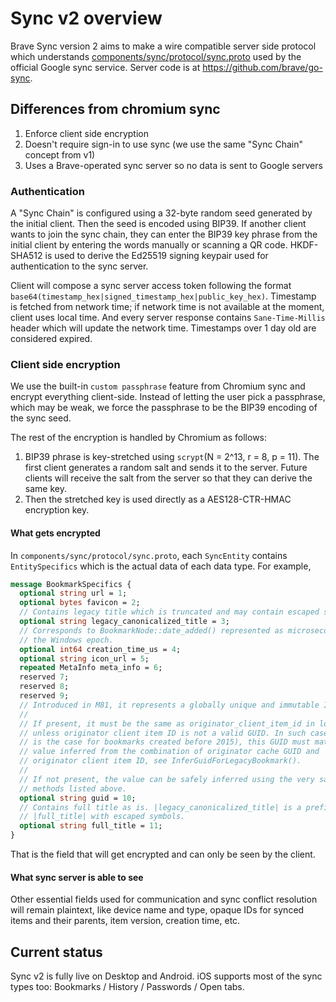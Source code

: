 # Sync v2 overview
Brave Sync version 2 aims to make a wire compatible server side protocol which understands [components/sync/protocol/sync.proto](https://source.chromium.org/chromium/chromium/src/+/master:components/sync/protocol/sync.proto) used by the official Google sync service. Server code is at https://github.com/brave/go-sync.

## Differences from chromium sync
1. Enforce client side encryption
2. Doesn't require sign-in to use sync (we use the same "Sync Chain" concept from v1)
3. Uses a Brave-operated sync server so no data is sent to Google servers


### Authentication
A "Sync Chain" is configured using a 32-byte random seed generated by the initial client.
Then the seed is encoded using BIP39. If another client wants to join the sync chain, they can enter the BIP39 key phrase from the initial client by entering the words manually or scanning a QR code.
HKDF-SHA512 is used to derive the Ed25519 signing keypair used for authentication to the sync server.

Client will compose a sync server access token following the format `base64(timestamp_hex|signed_timestamp_hex|public_key_hex)`.
Timestamp is fetched from network time; if network time is not available at the moment, client uses local time. And every server response contains `Sane-Time-Millis` header which will update the network time. Timestamps over 1 day old are considered expired.

### Client side encryption
We use the built-in `custom passphrase` feature from Chromium sync and encrypt everything client-side. Instead of letting the user pick a passphrase, which may be weak, we force the passphrase to be the BIP39 encoding of the sync seed.

The rest of the encryption is handled by Chromium as follows:
1. BIP39 phrase is key-stretched using `scrypt`(N = 2^13, r = 8, p = 11). The first client generates a random salt and sends it to the server. Future clients will receive the salt from the server so that they can derive the same key.
2. Then the stretched key is used directly as a AES128-CTR-HMAC encryption key.

#### What gets encrypted
In `components/sync/protocol/sync.proto`, each `SyncEntity` contains `EntitySpecifics` which is the actual data of each data type. For example, 
```protobuf
message BookmarkSpecifics {
  optional string url = 1;
  optional bytes favicon = 2;
  // Contains legacy title which is truncated and may contain escaped symbols.
  optional string legacy_canonicalized_title = 3;
  // Corresponds to BookmarkNode::date_added() represented as microseconds since
  // the Windows epoch.
  optional int64 creation_time_us = 4;
  optional string icon_url = 5;
  repeated MetaInfo meta_info = 6;
  reserved 7;
  reserved 8;
  reserved 9;
  // Introduced in M81, it represents a globally unique and immutable ID.
  //
  // If present, it must be the same as originator_client_item_id in lowercase,
  // unless originator client item ID is not a valid GUID. In such cases (which
  // is the case for bookmarks created before 2015), this GUID must match the
  // value inferred from the combination of originator cache GUID and
  // originator client item ID, see InferGuidForLegacyBookmark().
  //
  // If not present, the value can be safely inferred using the very same
  // methods listed above.
  optional string guid = 10;
  // Contains full title as is. |legacy_canonicalized_title| is a prefix of
  // |full_title| with escaped symbols.
  optional string full_title = 11;
}
```
That is the field that will get encrypted and can only be seen by the client.

#### What sync server is able to see
Other essential fields used for communication and sync conflict resolution will remain plaintext, like device name and type, opaque IDs for synced items and their parents, item version, creation time, etc.

## Current status
Sync v2 is fully live on Desktop and Android. iOS supports most of the sync types too: Bookmarks / History / Passwords / Open tabs. 
